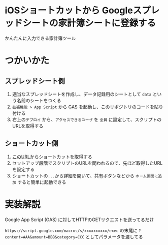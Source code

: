 # iOSショートカットから Googleスプレッドシートの家計簿シートに登録する

かんたんに入力できる家計簿ツール

# つかいかた
## スプレッドシート側
1. 適当なスプレッドシートを作成し、データ記録用のシートとして `data` という名前のシートをつくる
2. `拡張機能 > App Script` から GAS を起動し、このリポジトリのコードを貼り付ける
3. 右上の`デプロイ` から、`アクセスできるユーザ` を `全員` に設定して、スクリプトのURLを取得する

## ショートカット側
1. [このURL](https://www.icloud.com/shortcuts/d831adcb4121416eab0e9d6973f35d1b)からショートカットを取得する
2. セットアップ段階でスクリプトのURLを問われるので、先ほど取得したURLを設定する
3. ショートカットの`...`から詳細を開いて、共有ボタンなどから `ホーム画面に追加` すると簡単に起動できる

# 実装解説
Google App Script (GAS) に対してHTTPのGETリクエストを送ってるだけ

`https://script.google.com/macros/s/xxxxxxxxxx/exec` の末尾に `?content=AAA&amount=BBB&category=CCC` としてパラメータを渡してる
